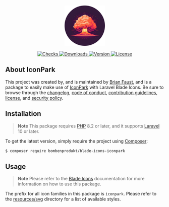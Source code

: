 <p align="center">
    <a href="https://bombenprodukt.com" target="_blank">
        <img src="https://raw.githubusercontent.com/BombenProdukt/assets/main/logo-text.svg" width="128" alt="BombenProdukt Logo" />
    </a>
</p>

<p align="center">
    <a href="https://github.com/faustbrian/blade-icons-iconpark/actions">
        <img src="https://badge.sh/github/check-runs/BombenProdukt/blade-icons-iconpark" alt="Checks" />
    </a>
    <a href="https://packagist.org/packages/bombenprodukt/blade-icons-iconpark">
        <img src="https://badge.sh/packagist/downloads/BombenProdukt/blade-icons-iconpark" alt="Downloads" />
    </a>
    <a href="https://packagist.org/packages/bombenprodukt/blade-icons-iconpark">
        <img src="https://badge.sh/packagist/version/BombenProdukt/blade-icons-iconpark" alt="Version" />
    </a>
    <a href="https://packagist.org/packages/bombenprodukt/blade-icons-iconpark">
        <img src="https://badge.sh/packagist/license/BombenProdukt/blade-icons-iconpark" alt="License" />
    </a>
</p>

## About IconPark

This project was created by, and is maintained by [Brian Faust](https://github.com/faustbrian), and is a package to easily make use of [IconPark](https://github.com/bytedance/IconPark) with Laravel Blade Icons. Be sure to browse through the [changelog](CHANGELOG.md), [code of conduct](.github/CODE_OF_CONDUCT.md), [contribution guidelines](.github/CONTRIBUTING.md), [license](LICENSE), and [security policy](.github/SECURITY.md).

## Installation

> **Note**
> This package requires [PHP](https://www.php.net/) 8.2 or later, and it supports [Laravel](https://laravel.com/) 10 or later.

To get the latest version, simply require the project using [Composer](https://getcomposer.org/):

```bash
$ composer require bombenprodukt/blade-icons-iconpark
```

## Usage

> **Note**
> Please refer to the [Blade Icons](https://github.com/faustbrian/blade-icons) documentation for more information on how to use this package.

The prefix for all icon families in this package is `iconpark`. Please refer to the [resources/svg](/resources/svg) directory for a list of available styles.
